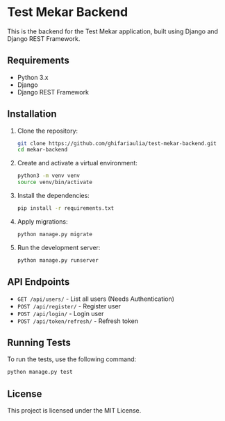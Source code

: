 # Test Mekar Backend

This is the backend for the Test Mekar application, built using Django and Django REST Framework.

## Requirements

- Python 3.x
- Django
- Django REST Framework

## Installation

1. Clone the repository:
    ```bash
    git clone https://github.com/ghifariaulia/test-mekar-backend.git
    cd mekar-backend
    ```

2. Create and activate a virtual environment:
    ```bash
    python3 -m venv venv
    source venv/bin/activate
    ```

3. Install the dependencies:
    ```bash
    pip install -r requirements.txt
    ```

4. Apply migrations:
    ```bash
    python manage.py migrate
    ```

5. Run the development server:
    ```bash
    python manage.py runserver
    ```

## API Endpoints

- `GET /api/users/` - List all users (Needs Authentication)
- `POST /api/register/` - Register user
- `POST /api/login/` - Login user
- `POST /api/token/refresh/` - Refresh token

## Running Tests

To run the tests, use the following command:
```bash
python manage.py test
```

## License

This project is licensed under the MIT License.